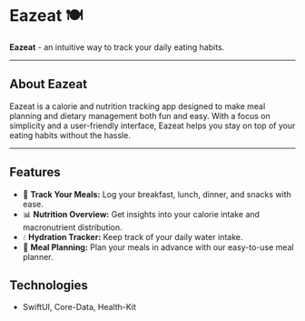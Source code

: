 # Eazeat 🍽️

**Eazeat** - an intuitive way to track your daily eating habits.

---

## About Eazeat

Eazeat is a calorie and nutrition tracking app designed to make meal planning and dietary management both fun and easy. With a focus on simplicity and a user-friendly interface, Eazeat helps you stay on top of your eating habits without the hassle.

---

## Features

- 🥗 **Track Your Meals:** Log your breakfast, lunch, dinner, and snacks with ease.
- 📊 **Nutrition Overview:** Get insights into your calorie intake and macronutrient distribution.
- 💧 **Hydration Tracker:** Keep track of your daily water intake.
- 📅 **Meal Planning:** Plan your meals in advance with our easy-to-use meal planner.

## Technologies
- SwiftUI, Core-Data, Health-Kit
